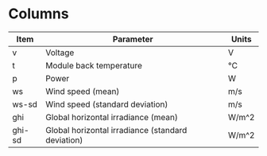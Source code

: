 # Columns

Item | Parameter | Units
---|---|---
v | Voltage | V
t | Module back temperature | &deg;C
p | Power | W
ws | Wind speed (mean) | m/s
ws-sd | Wind speed (standard deviation) | m/s
ghi | Global horizontal irradiance (mean) | W/m^2
ghi-sd | Global horizontal irradiance (standard deviation) | W/m^2
